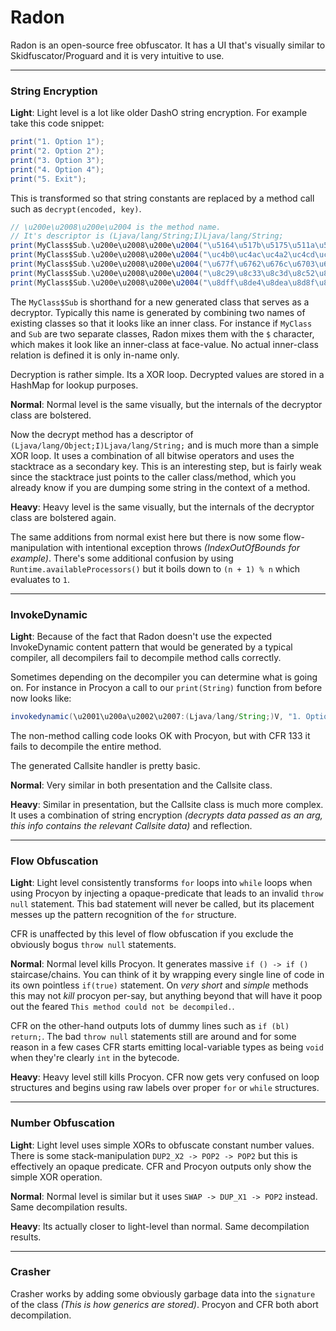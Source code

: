 # Radon

Radon is an open-source free obfuscator. It has a UI that's visually similar to Skidfuscator/Proguard and it is very intuitive to use. 

***

### String Encryption

**Light**: Light level is a lot like older DashO string encryption. For example take this code snippet:

```java
print("1. Option 1");
print("2. Option 2");
print("3. Option 3");
print("4. Option 4");
print("5. Exit");
```
This is transformed so that string constants are replaced by a method call such as `decrypt(encoded, key)`.

```java
// \u200e\u2008\u200e\u2004 is the method name.
// It's descriptor is (Ljava/lang/String;I)Ljava/lang/String;
print(MyClass$Sub.\u200e\u2008\u200e\u2004("\u5164\u517b\u5175\u511a\u5125\u5121\u513c\u513a\u513b\u5175\u5164", -672050859));
print(MyClass$Sub.\u200e\u2008\u200e\u2004("\uc4b0\uc4ac\uc4a2\uc4cd\uc4f2\uc4f6\uc4eb\uc4ed\uc4ec\uc4a2\uc4b0", 1793377410));
print(MyClass$Sub.\u200e\u2008\u200e\u2004("\u677f\u6762\u676c\u6703\u673c\u6738\u6725\u6723\u6722\u676c\u677f", 580216652));
print(MyClass$Sub.\u200e\u2008\u200e\u2004("\u8c29\u8c33\u8c3d\u8c52\u8c6d\u8c69\u8c74\u8c72\u8c73\u8c3d\u8c29", 595758109));
print(MyClass$Sub.\u200e\u2008\u200e\u2004("\u8dff\u8de4\u8dea\u8d8f\u8db2\u8da3\u8dbe", 1042779594));
```

The `MyClass$Sub` is shorthand for a new generated class that serves as a decryptor. Typically this name is generated by combining two names of existing classes so that it looks like an inner class. For instance if `MyClass` and `Sub` are two separate classes, Radon mixes them with the `$` character, which makes it look like an inner-class at face-value. No actual inner-class relation is defined it is only in-name only.

Decryption is rather simple. Its a XOR loop. Decrypted values are stored in a HashMap for lookup purposes.

**Normal**: Normal level is the same visually, but the internals of the decryptor class are bolstered. 

Now the decrypt method has a descriptor of `(Ljava/lang/Object;I)Ljava/lang/String;` and is much more than a simple XOR loop. It uses a combination of all bitwise operators and uses the stacktrace as a secondary key. This is an interesting step, but is fairly weak since the stacktrace just points to the caller class/method, which you already know if you are dumping some string in the context of a method.

**Heavy**: Heavy level is the same visually, but the internals of the decryptor class are bolstered again. 

The same additions from normal exist here but there is now some flow-manipulation with intentional exception throws _(IndexOutOfBounds for example)_. There's some additional confusion by using `Runtime.availableProcessors()` but it boils down to `(n + 1) % n` which evaluates to `1`.

***

### InvokeDynamic

**Light**: Because of the fact that Radon doesn't use the expected InvokeDynamic content pattern that would be generated by a typical compiler, all decompilers fail to decompile method calls correctly.

Sometimes depending on the decompiler you can determine what is going on. For instance in Procyon a call to our `print(String)` function from before now looks like:
```java
invokedynamic(\u2001\u200a\u2002\u2007:(Ljava/lang/String;)V, "1. Option 1")
```
The non-method calling code looks OK with Procyon, but with CFR 133 it fails to decompile the entire method. 

The generated Callsite handler is pretty basic.

**Normal**: Very similar in both presentation and the Callsite class.

**Heavy**: Similar in presentation, but the Callsite class is much more complex. It uses a combination of string encryption _(decrypts data passed as an arg, this info contains the relevant Callsite data)_ and reflection.

***

### Flow Obfuscation

**Light**: Light level consistently transforms `for` loops into `while` loops when using Procyon by injecting a opaque-predicate that leads to an invalid `throw null` statement. This bad statement will never be called, but its placement messes up the pattern recognition of the `for` structure.

CFR is unaffected by this level of flow obfuscation if you exclude the obviously bogus `throw null` statements.

**Normal**: Normal level kills Procyon. It generates massive `if () -> if ()` staircase/chains. You can think of it by wrapping every single line of code in its own pointless `if(true)` statement. On _very short_ and _simple_ methods this may not _kill_ procyon per-say, but anything beyond that will have it poop out the feared `This method could not be decompiled.`.

CFR on the other-hand outputs lots of dummy lines such as `if (bl) return;`. The bad `throw null` statements still are around and for some reason in a few cases CFR starts emitting local-variable types as being `void` when they're clearly `int` in the bytecode. 

**Heavy**: Heavy level still kills Procyon. CFR now gets very confused on loop structures and begins using raw labels over proper `for` or `while` structures.

*** 

### Number Obfuscation

**Light**: Light level uses simple XORs to obfuscate constant number values. There is some stack-manipulation `DUP2_X2 -> POP2 -> POP2` but this is effectively an opaque predicate. CFR and Procyon outputs only show the simple XOR operation.

**Normal**: Normal level is similar but it uses `SWAP -> DUP_X1 -> POP2` instead. Same decompilation results.

**Heavy**: Its actually closer to light-level than normal. Same decompilation results.

***

### Crasher

Crasher works by adding some obviously garbage data into the `signature` of the class _(This is how generics are stored)_. Procyon and CFR both abort decompilation.